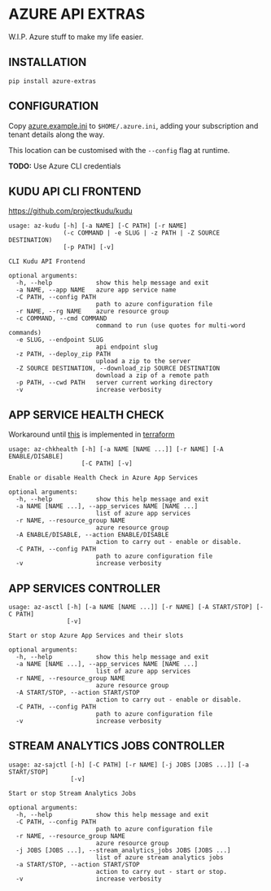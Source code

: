 # AZURE API EXTRAS

W.I.P. Azure stuff to make my life easier.

## INSTALLATION

`pip install azure-extras`

## CONFIGURATION

Copy [azure.example.ini](./azure.example.ini) to `$HOME/.azure.ini`, adding
your subscription and tenant details along the way.

This location can be customised with the `--config` flag at runtime.

**TODO:** Use Azure CLI credentials

## KUDU API CLI FRONTEND

https://github.com/projectkudu/kudu

``` text
usage: az-kudu [-h] [-a NAME] [-C PATH] [-r NAME]
               (-c COMMAND | -e SLUG | -z PATH | -Z SOURCE DESTINATION)
               [-p PATH] [-v]

CLI Kudu API Frontend

optional arguments:
  -h, --help            show this help message and exit
  -a NAME, --app NAME   azure app service name
  -C PATH, --config PATH
                        path to azure configuration file
  -r NAME, --rg NAME    azure resource group
  -c COMMAND, --cmd COMMAND
                        command to run (use quotes for multi-word commands)
  -e SLUG, --endpoint SLUG
                        api endpoint slug
  -z PATH, --deploy_zip PATH
                        upload a zip to the server
  -Z SOURCE DESTINATION, --download_zip SOURCE DESTINATION
                        download a zip of a remote path
  -p PATH, --cwd PATH   server current working directory
  -v                    increase verbosity
```

## APP SERVICE HEALTH CHECK

Workaround until
[this](https://github.com/projectkudu/kudu/wiki/Health-Check-(Preview)#overview)
is implemented in [terraform](https://github.com/terraform-providers/terraform-provider-azurerm/issues/5147)

``` text
usage: az-chkhealth [-h] [-a NAME [NAME ...]] [-r NAME] [-A ENABLE/DISABLE]
                    [-C PATH] [-v]

Enable or disable Health Check in Azure App Services

optional arguments:
  -h, --help            show this help message and exit
  -a NAME [NAME ...], --app_services NAME [NAME ...]
                        list of azure app services
  -r NAME, --resource_group NAME
                        azure resource group
  -A ENABLE/DISABLE, --action ENABLE/DISABLE
                        action to carry out - enable or disable.
  -C PATH, --config PATH
                        path to azure configuration file
  -v                    increase verbosity
```

## APP SERVICES CONTROLLER

``` text
usage: az-asctl [-h] [-a NAME [NAME ...]] [-r NAME] [-A START/STOP] [-C PATH]
                [-v]

Start or stop Azure App Services and their slots

optional arguments:
  -h, --help            show this help message and exit
  -a NAME [NAME ...], --app_services NAME [NAME ...]
                        list of azure app services
  -r NAME, --resource_group NAME
                        azure resource group
  -A START/STOP, --action START/STOP
                        action to carry out - enable or disable.
  -C PATH, --config PATH
                        path to azure configuration file
  -v                    increase verbosity
```

## STREAM ANALYTICS JOBS CONTROLLER

``` text
usage: az-sajctl [-h] [-C PATH] [-r NAME] [-j JOBS [JOBS ...]] [-a START/STOP]
                 [-v]

Start or stop Stream Analytics Jobs

optional arguments:
  -h, --help            show this help message and exit
  -C PATH, --config PATH
                        path to azure configuration file
  -r NAME, --resource_group NAME
                        azure resource group
  -j JOBS [JOBS ...], --stream_analytics_jobs JOBS [JOBS ...]
                        list of azure stream analytics jobs
  -a START/STOP, --action START/STOP
                        action to carry out - start or stop.
  -v                    increase verbosity
```

